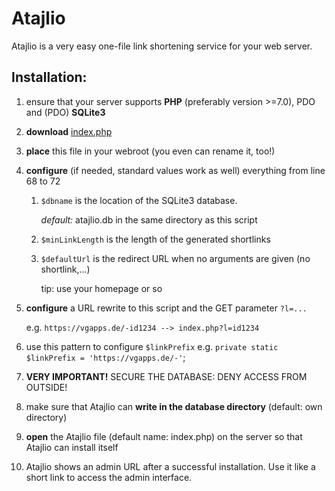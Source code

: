 # Atajlio
Atajlio is a very easy one-file link shortening service for your web server.
## Installation:
1. ensure that your server supports **PHP** (preferably version >=7.0), PDO and (PDO) **SQLite3**
2. **download** [index.php](https://github.com/v-gar/atajlio/raw/master/index.php)
3. **place** this file in your webroot (you even can rename it, too!)
4. **configure** (if needed, standard values work as well) everything from line 68 to 72
   1. `$dbname` is the location of the SQLite3 database.
   
      *default:* atajlio.db in the same directory as this script
   2. `$minLinkLength` is the length of the generated shortlinks
   3. `$defaultUrl` is the redirect URL when no arguments are given (no shortlink,...)
   
       tip: use your homepage or so
5. **configure** a URL rewrite to this script and the GET parameter `?l=...`

    e.g. `https://vgapps.de/-id1234 --> index.php?l=id1234`
6. use this pattern to configure `$linkPrefix`
   e.g. `private static $linkPrefix = 'https://vgapps.de/-'`;
7. **VERY IMPORTANT!** SECURE THE DATABASE: DENY ACCESS FROM OUTSIDE!
8. make sure that Atajlio can **write in the database directory** (default: own directory)
9. **open** the Atajlio file (default name: index.php) on the server so that Atajlio can install itself
10. Atajlio shows an admin URL after a successful installation. Use it like a short link to access the admin interface.
